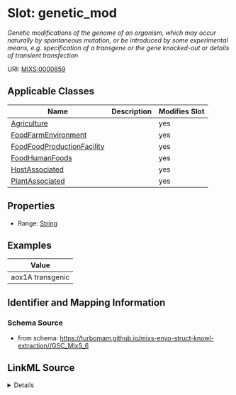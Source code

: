 # Slot: genetic_mod


_Genetic modifications of the genome of an organism, which may occur naturally by spontaneous mutation, or be introduced by some experimental means, e.g. specification of a transgene or the gene knocked-out or details of transient transfection_



URI: [MIXS:0000859](https://w3id.org/mixs/0000859)



<!-- no inheritance hierarchy -->




## Applicable Classes

| Name | Description | Modifies Slot |
| --- | --- | --- |
[Agriculture](Agriculture.md) |  |  yes  |
[FoodFarmEnvironment](FoodFarmEnvironment.md) |  |  yes  |
[FoodFoodProductionFacility](FoodFoodProductionFacility.md) |  |  yes  |
[FoodHumanFoods](FoodHumanFoods.md) |  |  yes  |
[HostAssociated](HostAssociated.md) |  |  yes  |
[PlantAssociated](PlantAssociated.md) |  |  yes  |







## Properties

* Range: [String](String.md)






## Examples

| Value |
| --- |
| aox1A transgenic |

## Identifier and Mapping Information







### Schema Source


* from schema: https://turbomam.github.io/mixs-envo-struct-knowl-extraction//GSC_MIxS_6




## LinkML Source

<details>
```yaml
name: genetic_mod
description: Genetic modifications of the genome of an organism, which may occur naturally
  by spontaneous mutation, or be introduced by some experimental means, e.g. specification
  of a transgene or the gene knocked-out or details of transient transfection
title: genetic modification
examples:
- value: aox1A transgenic
from_schema: https://turbomam.github.io/mixs-envo-struct-knowl-extraction//GSC_MIxS_6
rank: 1000
slot_uri: MIXS:0000859
alias: genetic_mod
domain_of:
- Agriculture
- FoodFarmEnvironment
- FoodFoodProductionFacility
- FoodHumanFoods
- HostAssociated
- PlantAssociated
range: string
required: false
recommended: false

```
</details>